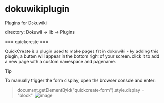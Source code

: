# dokuwikiplugin
Plugins for Dokuwiki

directory:
Dokuwii -> lib -> Plugins

=== quickcreate ===

QuickCreate is a plugin used to make pages fat in dokuwiki - by adding this plugin, a button will appear in the bottom right of your screen. click it to add a new page with a custom namespace and pagename.
>[!tip]
>To manually trigger the form display, open the browser console and enter: 
>>document.getElementById("quickcreate-form").style.display = "block";
![image](https://github.com/user-attachments/assets/7abb3f46-4c71-4149-a83a-b4eaf35ef6c2)


